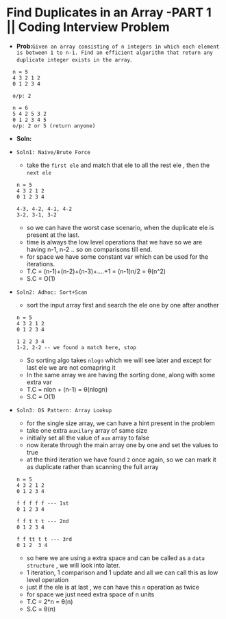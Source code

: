 # Find Duplicates in an Array -PART 1 || Coding Interview Problem  
- **Prob:**`Given an array consisting of n integers in which each element is between 1 to n-1. Find an efficient algorithm that return any duplicate integer exists in the array`.
```
  n = 5
  4 3 2 1 2
  0 1 2 3 4
  
  o/p: 2
  
  n = 6
  5 4 2 5 3 2
  0 1 2 3 4 5 
  o/p: 2 or 5 (return anyone)
```
- **Soln:**
- `Soln1: Naive/Brute Force`
  - take the `first ele` and match that ele to all the rest ele , then the `next ele`
  ```
  n = 5
  4 3 2 1 2
  0 1 2 3 4
  
  4-3, 4-2, 4-1, 4-2
  3-2, 3-1, 3-2
  ```
  - so we can have the worst case scenario, when the duplicate ele is present at the last.
  - time is always the low level operations that we have so we are having n-1, n-2 .. so on comparisons till end.
  - for space we have some constant var which can be used for the iterations.
  - T.C = (n-1)+(n-2)+(n-3)+....+1 = (n-1)n/2 = θ(n^2)
  - S.C = O(1)

- `Soln2: Adhoc: Sort+Scan`
  - sort the input array first and search the ele one by one after another
  ```
  n = 5
  4 3 2 1 2
  0 1 2 3 4
  
  1 2 2 3 4
  1-2, 2-2 -- we found a match here, stop
  ```
  - So sorting algo takes `nlogn` which we will see later and except for last ele we are not comapring it
  - In the same array we are having the sorting done, along with some extra var
  - T.C = nlon + (n-1) = θ(nlogn)
  - S.C = O(1)

- `Soln3: DS Pattern: Array Lookup `
  - for the single size array, we can have a hint present in the problem 
  - take one extra `auxilary` array of same size
  - initially set all the value of `aux` array to false
  - now iterate through the main array one by one and set the values to true
  - at the third iteration we have found `2` once again, so we can mark it as duplicate rather than scanning the full array
  ```
  n = 5
  4 3 2 1 2
  0 1 2 3 4
  
  f f f f f --- 1st
  0 1 2 3 4
  
  f f t t t --- 2nd
  0 1 2 3 4
  
  f f tt t t --- 3rd
  0 1 2  3 4
  ```
  - so here we are using a extra space and can be called as a `data structure` , we will look into later.
  - 1 iteration, 1 comparison and 1 update and all we can call this as low level operation 
  - just if the ele is at last , we can have this `n` operation as twice
  - for space we just need extra space of n units
  - T.C = 2*n = θ(n)
  - S.C = θ(n)
